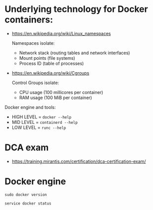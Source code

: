 # Underlying technology for Docker containers:
* https://en.wikipedia.org/wiki/Linux_namespaces
  
  Namespaces isolate:
  * Network stack (routing tables and network interfaces)
  * Mount points (file systems)
  * Process ID (table of processes)
* https://en.wikipedia.org/wiki/Cgroups
  
  Control Groups isolate:
  * CPU usage (100 millicores per container)
  * RAM usage (100 MiB per container)

Docker engine and tools:
  * HIGH LEVEL = `docker --help`
  * MID LEVEL = `containerd --help`
  * LOW LEVEL = `runc --help`

# DCA exam
* https://training.mirantis.com/certification/dca-certification-exam/

# Docker engine
```
sudo docker version
```

```
service docker status
```
